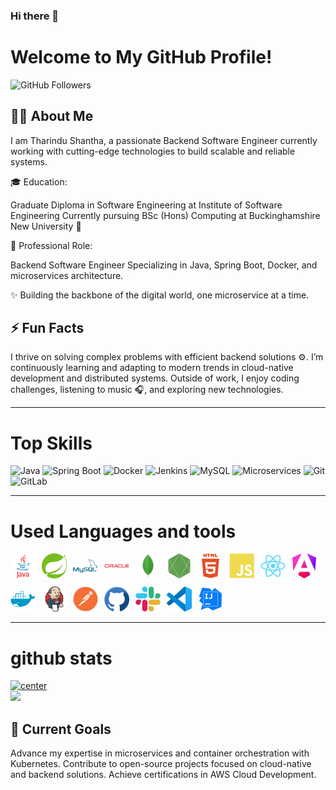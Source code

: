 ### Hi there 👋

<!--
**TharinduShantha98/TharinduShantha98** is a ✨ _special_ ✨ repository because its `README.md` (this file) appears on your GitHub profile.

Here are some ideas to get you started:

- 🔭 I’m currently working on ...
- 🌱 I’m currently learning ...
- 👯 I’m looking to collaborate on ...
- 🤔 I’m looking for help with ...
- 💬 Ask me about ...
- 📫 How to reach me: ...
- 😄 Pronouns: ...
- ⚡ Fun fact: ...
-->
<h1>Welcome to My GitHub Profile!</h1>


![GitHub Followers](https://img.shields.io/github/followers/TharinduShantha98?style=social)




<h2>👨‍💻 About Me</h2>
I am Tharindu Shantha, a passionate Backend Software Engineer
currently working with cutting-edge technologies to build scalable and reliable systems.

🎓 Education:

Graduate Diploma in Software Engineering at Institute of Software Engineering
Currently pursuing BSc (Hons) Computing at Buckinghamshire New University 🏫

💼 Professional Role:

Backend Software Engineer Specializing in Java, Spring Boot, Docker, and microservices architecture.


✨ Building the backbone of the digital world, one microservice at a time.

<h2>⚡ Fun Facts</h2>
I thrive on solving complex problems with efficient backend solutions ⚙️.
I’m continuously learning and adapting to modern trends in cloud-native development and distributed systems.
Outside of work, I enjoy coding challenges, listening to music 🎧, and exploring new technologies.


[//]: # (![GitHub Logo]&#40;/assets/images/11.gif&#41;)
<hr>
<h1>Top Skills</h1>

![Java](https://img.shields.io/badge/Java-007396?style=flat-square&logo=java&logoColor=white)
![Spring Boot](https://img.shields.io/badge/Spring_Boot-6DB33F?style=flat-square&logo=springboot&logoColor=white)
![Docker](https://img.shields.io/badge/Docker-2496ED?style=flat-square&logo=docker&logoColor=white)
![Jenkins](https://img.shields.io/badge/Jenkins-D24939?style=flat-square&logo=jenkins&logoColor=white)
![MySQL](https://img.shields.io/badge/MySQL-4479A1?style=flat-square&logo=mysql&logoColor=white)
![Microservices](https://img.shields.io/badge/Microservices-0065FF?style=flat-square&logo=cloudsmith&logoColor=white)
![Git](https://img.shields.io/badge/Git-F05032?style=flat-square&logo=git&logoColor=white)
![GitLab](https://img.shields.io/badge/GitLab-FCA121?style=flat-square&logo=gitlab&logoColor=white)


<hr>
<h1>Used Languages and tools</h1>

<div style="display: flex; gap: 10px; align-items: center; flex-wrap: wrap;">
    <!-- Existing Tech -->
    <a href="https://www.oracle.com/java/" target="_blank">
        <img src="https://github.com/devicons/devicon/blob/master/icons/java/java-original-wordmark.svg" alt="Java" title="Java - Learn more" width="40" height="40">
    </a>
    <a href="https://spring.io/projects/spring-boot" target="_blank">
        <img src="https://github.com/devicons/devicon/blob/master/icons/spring/spring-original.svg" alt="Spring Boot" title="Spring Boot - Learn more" width="40" height="40">
    </a>
    <a href="https://dev.mysql.com/doc/" target="_blank">
        <img src="https://github.com/devicons/devicon/blob/master/icons/mysql/mysql-plain-wordmark.svg" alt="MySQL" title="MySQL - Learn more" width="40" height="40">
    </a>
    <a href="https://www.oracle.com/database/" target="_blank">
        <img src="https://github.com/devicons/devicon/blob/master/icons/oracle/oracle-original.svg" alt="Oracle Database" title="Oracle Database - Learn more" width="40" height="40">
    </a>
    <a href="https://www.mongodb.com/" target="_blank">
        <img src="https://github.com/devicons/devicon/blob/master/icons/mongodb/mongodb-original.svg" alt="MongoDB" title="MongoDB - Learn more" width="40" height="40">
    </a>
    <a href="https://nodejs.org/en/" target="_blank">
        <img src="https://github.com/devicons/devicon/blob/master/icons/nodejs/nodejs-plain.svg" alt="Node.js" title="Node.js - Learn more" width="40" height="40">
    </a>
    <a href="https://developer.mozilla.org/en-US/docs/Web/HTML" target="_blank">
        <img src="https://github.com/devicons/devicon/blob/master/icons/html5/html5-plain-wordmark.svg" alt="HTML" title="HTML - Learn more" width="40" height="40">
    </a>
    <a href="https://developer.mozilla.org/en-US/docs/Web/JavaScript" target="_blank">
        <img src="https://github.com/devicons/devicon/blob/master/icons/javascript/javascript-plain.svg" alt="JavaScript" title="JavaScript - Learn more" width="40" height="40">
    </a>
    <a href="https://react.dev/" target="_blank">
        <img src="https://github.com/devicons/devicon/blob/master/icons/react/react-original.svg" alt="React" title="React - Learn more" width="40" height="40">
    </a>
    <a href="https://angular.io/" target="_blank">
        <img src="https://github.com/devicons/devicon/blob/master/icons/angular/angular-original.svg" alt="Angular" title="Angular - Learn more" width="40" height="40">
    </a>
    <a href="https://www.docker.com/" target="_blank">
        <img src="https://github.com/devicons/devicon/blob/master/icons/docker/docker-plain.svg" alt="Docker" title="Docker - Learn more" width="40" height="40">
    </a>
    <a href="https://www.jenkins.io/" target="_blank">
        <img src="https://github.com/devicons/devicon/blob/master/icons/jenkins/jenkins-original.svg" alt="Jenkins" title="Jenkins - Learn more" width="40" height="40">
    </a>
    <a href="https://www.postman.com/" target="_blank">
        <img src="https://github.com/devicons/devicon/blob/master/icons/postman/postman-original.svg" alt="PostMan" title="postMan - Learn more" width="40" height="40">
    </a>
    <a href="https://github.com/" target="_blank">
        <img src="assets/images/github.png" alt="GitHub" title="GitHub - Learn more" width="40" height="40">
    </a>
    <a href="https://slack.com/" target="_blank">
        <img src="https://github.com/devicons/devicon/blob/master/icons/slack/slack-original.svg" alt="Slack" title="Slack - Learn more" width="40" height="40">
    </a>
    <a href="https://code.visualstudio.com/" target="_blank">
        <img src="assets/images/vscode.png" alt="VS Code" title="Visual Studio Code - Learn more" width="40" height="40">
    </a>
     <a href="https://www.jetbrains.com/idea/" target="_blank">
        <img src="https://github.com/devicons/devicon/blob/master/icons/intellij/intellij-plain.svg" alt="IntelliJ IDEA" title="IntelliJ IDEA - Learn more" width="40" height="40">
    </a>
    
</div>

<hr>
<h1><b>github stats</b> </h1>

<a href="https://https://github.com/TharinduShantha98"> 
    <img src="https://github-readme-stats.vercel.app/api/top-langs/?username=TharinduShantha98&theme=dark&hide_langs_below =1" alt="center"&width = "300">
</a>

<br>
<a href="https://https://github.com/TharinduShantha98">
    <img src="https://github-readme-stats.vercel.app/api?username=TharinduShantha98&theme=dark">
</a>

<h2>🎯 Current Goals</h2>
Advance my expertise in microservices and container orchestration with Kubernetes.
Contribute to open-source projects focused on cloud-native and backend solutions.
Achieve certifications in AWS Cloud Development.